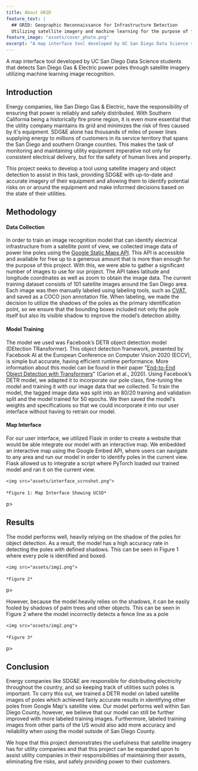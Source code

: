```yaml
---
title: About GRID
feature_text: |
  ## GRID: Geographic Reconnaissance for Infrastructure Detection
  Utilizing satellite imagery and machine learning for the purpose of fire risk prevention.
feature_image: "assets/cover_photo.png"
excerpt: "A map interface tool developed by UC San Diego Data Science students that detects San Diego Gas & Electric power poles through satellite imagery utilizing machine learning object detection."
---
```


A map interface tool developed by UC San Diego Data Science students that detects San Diego Gas & Electric power poles through satellite imagery utilizing machine learning image recognition.

## Introduction

Energy companies, like San Diego Gas & Electric, have the responsibility of ensuring that power is reliably and safely distributed. With Southern California being a historically fire prone region, it is even more essential that the utility company maintains its grid and minimizes the risk of fires caused by it's equipment. SDG&E alone has thousands of miles of power lines supplying energy to millions of customers in its service territory that spans the San Diego and southern Orange counties. This makes the task of monitoring and maintaining utility equipment imperative not only for consistent electrical delivery, but for the safety of human lives and property.

This project seeks to develop a tool using satellite imagery and object detection to assist in this task, providing SDG&E with up-to-date and accurate imagery of their equipment and allowing them to identify potential risks on or around the equipment and make informed decisions based on the state of their utilities.

## Methodology

#### Data Collection

In order to train an image recognition model that can identify electrical infrastructure from a satellite point of view, we collected image data of power line poles using the [Google Static Maps API](https://developers.google.com/maps/documentation/maps-static/overview). This API is accessible and available for free up to a generous amount that is more than enough for the purpose of this project. With this, we were able to gather a significant number of images to use for our project. The API takes latitude and longitude coordinates as well as zoom to obtain the image data. The current training dataset consists of 101 satellite images around the San Diego area. Each image was then manually labeled using labeling tools, such as [CVAT](https://app.cvat.ai/), and saved as a COCO json annotation file. When labeling, we made the decision to utilize the shadows of the poles as the primary identification point, so we ensure that the bounding boxes included not only the pole itself but also its visible shadow to improve the model’s detection ability.

#### Model Training

The model we used was Facebook’s DETR object detection model (DEtection TRansformer). This object detection framework, presented by Facebook AI at the European Conference on Computer Vision 2020 (ECCV), is simple but accurate, having efficient runtime performance. More information about this model can be found in their paper "[End-to-End Object Detection with Transformers](https://arxiv.org/abs/2005.12872)" (Carion et al., 2020). Using Facebook’s DETR model, we adapted it to incorporate our pole class, fine-tuning the model and training it with our image data that we collected. To train the model, the tagged image data was split into an 80/20 training and validation split and the model trained for 50 epochs. We then saved the model's weights and specifications so that we could incorporate it into our user interface without having to retrain our model.

#### Map Interface

For our user interface, we utilized Flask in order to create a website that would be able integrate our model with an interactive map. We embedded an interactive map using the Google Embed API, where users can navigate to any area and run our model in order to identify poles in the current view. Flask allowed us to integrate a script where PyTorch loaded our trained model and ran it on the current view.

<p align="center">

    <img src="assets/interface_scrnshot.png">
    
    *Figure 1: Map Interface Showing UCSD*
p>

## Results

The model performs well, heavily relying on the shadow of the poles for object detection. As a result, the model has a high accuracy rate in detecting the poles with defined shadows. This can be seen in Figure 1 where every pole is identified and boxed.

<p align="center">

    <img src="assets/img1.png">
    
    *Figure 2*
p>

However, because the model heavily relies on the shadows, it can be easily fooled by shadows of palm trees and other objects. This can be seen in Figure 2 where the model incorrectly detects a fence line as a pole

<p align="center">

    <img src="assets/img2.png">
    
    *Figure 3*
p>


## Conclusion

Energy companies like SDG&E are responsible for distributing electricity throughout the country, and so keeping track of utilities such poles is important. To carry this out, we trained a DETR model on labed satellite images of poles which achieved fairly accurate results in identifying other poles from Google Map's satellite view. Our model performs well within San Diego County, however, we believe that our model can still be further improved with more labeled training images. Furthermore, labeled training images from other parts of the US would also add more accuracy and reliability when using the model outside of San Diego County.

We hope that this project demonstrates the usefulness that satellite imagery has for utility companies and that this project can be expanded upon to assist utility companies in their responsibilities of maintaining their assets, eliminating fire risks, and safely providing power to their customers.

